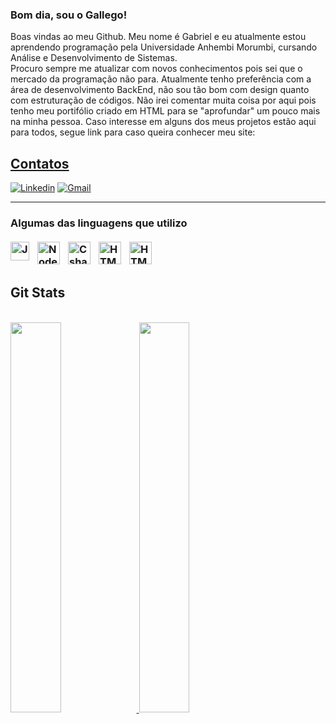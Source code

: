 ### Bom dia, sou o Gallego!

Boas vindas ao meu Github. Meu nome é Gabriel e eu atualmente estou aprendendo programação pela Universidade Anhembi Morumbi, cursando Análise e Desenvolvimento de Sistemas.<br>
Procuro sempre me atualizar com novos conhecimentos pois sei que o mercado da programação não para. Atualmente tenho preferência com a área de desenvolvimento BackEnd, não sou tão bom com design quanto com estruturação de códigos. 
Não irei comentar muita coisa por aqui pois tenho meu portifólio criado em HTML para se "aprofundar" um pouco mais na minha pessoa. 
Caso interesse em alguns dos meus projetos estão aqui para todos, segue link para caso queira conhecer meu site:<br>
<div>
 <a href="https://linksgallego.vercel.app/#index"/>
</div>
   
## Contatos
[![Linkedin](https://img.shields.io/badge/-LinkedIn-blue?style=flat&logo=Linkedin&logoColor=white)](https://www.linkedin.com/in/gabriel-gallego-5a7276241/)
[![Gmail](https://img.shields.io/badge/-Gmail-c14438?style=flat&logo=Gmail&logoColor=white)](emailto:gabriel.j.g.g23@gmail.com)
<hr>
<h3> Algumas das linguagens que utilizo <br><br>
  
<img align="left" alt="JavaScript" width="30px" style="padding-right:10px;" src="https://cdn.jsdelivr.net/gh/devicons/devicon/icons/javascript/javascript-original.svg"/>
<img align="left" alt="Node" width="36px" style="padding-right:10px;" src="https://cdn.jsdelivr.net/gh/devicons/devicon/icons/nodejs/nodejs-original.svg" />
<img align="left" alt="Csharp" width="36px" style="padding-right:10px;"src="https://cdn.jsdelivr.net/gh/devicons/devicon/icons/csharp/csharp-original.svg" />
<img align="left" alt="HTML" width="36px" style="padding-right:10px;"src="https://cdn.jsdelivr.net/gh/devicons/devicon/icons/html5/html5-original.svg" />
<img align="left" alt="HTML" width="36px" style="padding-right:10px;"src="https://cdn.jsdelivr.net/gh/devicons/devicon/icons/css3/css3-original.svg" />
<br><br>

## Git Stats
  
<br>  
<div>
  <a href="https://github.com/gabriel-galleg0">
  <img width="40%" src="https://github-readme-stats.vercel.app/api?username=gabriel-galleg0&show_icons=true&theme=rose_pine&include_all_commits=true&count_private=true"/>
  <img width="40%" src="https://github-readme-stats.vercel.app/api/top-langs/?username=gabriel-galleg0&layout=compact&langs_count=7&theme=rose_pine"/>
</div>
                    
           
                   




